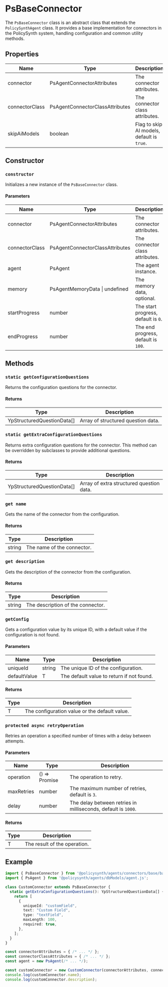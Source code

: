 # PsBaseConnector

The `PsBaseConnector` class is an abstract class that extends the `PolicySynthAgent` class. It provides a base implementation for connectors in the PolicySynth system, handling configuration and common utility methods.

## Properties

| Name            | Type                              | Description                                      |
|-----------------|-----------------------------------|--------------------------------------------------|
| connector       | PsAgentConnectorAttributes        | The connector attributes.                        |
| connectorClass  | PsAgentConnectorClassAttributes   | The connector class attributes.                  |
| skipAiModels    | boolean                           | Flag to skip AI models, default is `true`.       |

## Constructor

### `constructor`

Initializes a new instance of the `PsBaseConnector` class.

#### Parameters

| Name           | Type                              | Description                                      |
|----------------|-----------------------------------|--------------------------------------------------|
| connector      | PsAgentConnectorAttributes        | The connector attributes.                        |
| connectorClass | PsAgentConnectorClassAttributes   | The connector class attributes.                  |
| agent          | PsAgent                           | The agent instance.                              |
| memory         | PsAgentMemoryData \| undefined    | The memory data, optional.                       |
| startProgress  | number                            | The start progress, default is `0`.              |
| endProgress    | number                            | The end progress, default is `100`.              |

## Methods

### `static getConfigurationQuestions`

Returns the configuration questions for the connector.

#### Returns

| Type                        | Description                                      |
|-----------------------------|--------------------------------------------------|
| YpStructuredQuestionData[]  | Array of structured question data.               |

### `static getExtraConfigurationQuestions`

Returns extra configuration questions for the connector. This method can be overridden by subclasses to provide additional questions.

#### Returns

| Type                        | Description                                      |
|-----------------------------|--------------------------------------------------|
| YpStructuredQuestionData[]  | Array of extra structured question data.         |

### `get name`

Gets the name of the connector from the configuration.

#### Returns

| Type    | Description                                      |
|---------|--------------------------------------------------|
| string  | The name of the connector.                       |

### `get description`

Gets the description of the connector from the configuration.

#### Returns

| Type    | Description                                      |
|---------|--------------------------------------------------|
| string  | The description of the connector.                |

### `getConfig`

Gets a configuration value by its unique ID, with a default value if the configuration is not found.

#### Parameters

| Name          | Type    | Description                                      |
|---------------|---------|--------------------------------------------------|
| uniqueId      | string  | The unique ID of the configuration.              |
| defaultValue  | T       | The default value to return if not found.        |

#### Returns

| Type  | Description                                      |
|-------|--------------------------------------------------|
| T     | The configuration value or the default value.    |

### `protected async retryOperation`

Retries an operation a specified number of times with a delay between attempts.

#### Parameters

| Name        | Type                | Description                                      |
|-------------|---------------------|--------------------------------------------------|
| operation   | () => Promise<T>    | The operation to retry.                          |
| maxRetries  | number              | The maximum number of retries, default is `3`.   |
| delay       | number              | The delay between retries in milliseconds, default is `1000`. |

#### Returns

| Type  | Description                                      |
|-------|--------------------------------------------------|
| T     | The result of the operation.                     |

## Example

```typescript
import { PsBaseConnector } from '@policysynth/agents/connectors/base/baseConnector.js';
import { PsAgent } from '@policysynth/agents/dbModels/agent.js';

class CustomConnector extends PsBaseConnector {
  static getExtraConfigurationQuestions(): YpStructuredQuestionData[] {
    return [
      {
        uniqueId: "customField",
        text: "Custom Field",
        type: "textField",
        maxLength: 100,
        required: true,
      },
    ];
  }
}

const connectorAttributes = { /* ... */ };
const connectorClassAttributes = { /* ... */ };
const agent = new PsAgent(/* ... */);

const customConnector = new CustomConnector(connectorAttributes, connectorClassAttributes, agent);
console.log(customConnector.name);
console.log(customConnector.description);
```